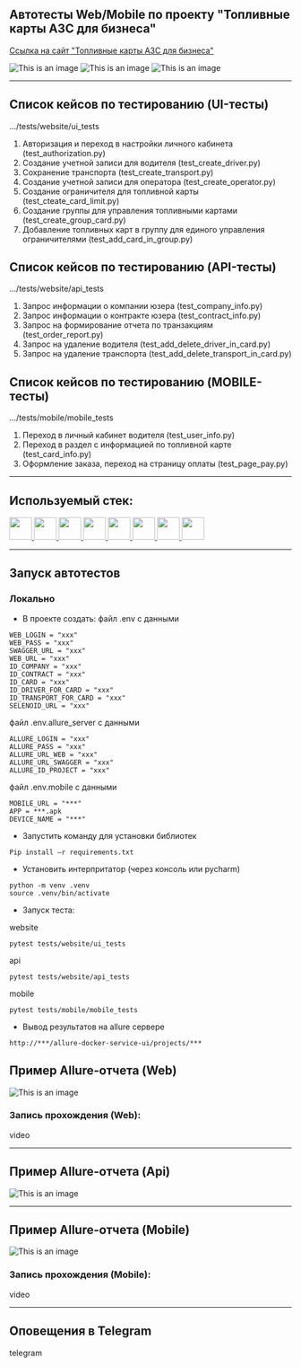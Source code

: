 ## Автотесты Web/Mobile по проекту "Топливные карты АЗС для бизнеса"
[Ссылка на сайт "Топливные карты АЗС для бизнеса"](https://lk.gsb.tatneft.ru/promo/)

![This is an image](media_conten/picture/main_page.jpg)
![This is an image](media_conten/picture/main_page2.jpg)
![This is an image](media_conten/picture/main_page3.jpg)
___

## Список кейсов по тестированию (UI-тесты)
.../tests/website/ui_tests
1. Авторизация и переход в настройки личного кабинета (test_authorization.py)
2. Создание учетной записи для водителя (test_create_driver.py)
3. Сохранение транспорта (test_create_transport.py)
4. Создание учетной записи для оператора (test_create_operator.py)
5. Создание ограничителя для топливной карты (test_cteate_card_limit.py)
6. Создание группы для управления топливными картами (test_create_group_card.py)
7. Добавление топливных карт в группу для единого управления ограничителями (test_add_card_in_group.py)

## Список кейсов по тестированию (API-тесты)
.../tests/website/api_tests
1. Запрос информации о компании юзера (test_company_info.py)
2. Запрос информации о контракте юзера (test_contract_info.py)
3. Запрос на формирование отчета по транзакциям (test_order_report.py)
4. Запрос на удаление водителя (test_add_delete_driver_in_card.py)
5. Запрос на удаление транспорта (test_add_delete_transport_in_card.py)

## Список кейсов по тестированию (MOBILE-тесты)
.../tests/mobile/mobile_tests
1. Переход в личный кабинет водителя (test_user_info.py)
2. Переход в раздел с информацией по топливной карте (test_card_info.py)
3. Оформление заказа, переход на страницу оплаты (test_page_pay.py)

___

## Используемый стек:
<a href="https://github.com/allure-framework">
<img src="media_conten/icon/icon_allure.png" height="40" width="40" /> 
</a>

<a href="https://github.com/pytest-dev">
<img src="media_conten/icon/icon_pytest.png" height="40" width="40" />
</a>

<a href="https://www.python.org/downloads/">
<img src="media_conten/icon/icon_python.png" height="40" width="40" />
</a>

<a href="https://github.com/yashaka/selene">
<img src="media_conten/icon/icon_selene.png" width="40" height="40"/>
</a>

<a href="https://github.com/aerokube/selenoid">
<img src="media_conten/icon/icon_selenoid.png" width="40" height="40"/>
</a>

<a href="https://web.telegram.org/a/">
<img src="media_conten/icon/icon_tg.png" width="40" height="40"/>
</a>

<a href="https://appium.io/docs/en/2.1/intro/requirements/">
<img src="media_conten/icon/icon_appium.png" width="40" height="40"/>
</a>

<a href="https://developer.android.com/studio?hl=ru">
<img src="media_conten/icon/icon_android_studio.png" width="40" height="40"/>
</a>



___

## Запуск автотестов
### Локально

* В проекте создать: 
файл .env c данными
```
WEB_LOGIN = "xxx"
WEB_PASS = "xxx"
SWAGGER_URL = "xxx"
WEB_URL = "xxx"
ID_COMPANY = "xxx"
ID_CONTRACT = "xxx"
ID_CARD = "xxx"
ID_DRIVER_FOR_CARD = "xxx"
ID_TRANSPORT_FOR_CARD = "xxx"
SELENOID_URL = "xxx"
```
файл .env.allure_server c данными
```
ALLURE_LOGIN = "xxx"
ALLURE_PASS = "xxx"
ALLURE_URL_WEB = "xxx"
ALLURE_URL_SWAGGER = "xxx"
ALLURE_ID_PROJECT = "xxx"
```
файл .env.mobile c данными
```
MOBILE_URL = "***"
APP = ***.apk
DEVICE_NAME = "***"
```

* Запустить команду для установки библиотек
```
Pip install –r requirements.txt
```
* Установить интерпритатор (через консоль или pycharm)
```
python -m venv .venv
source .venv/bin/activate
```
* Запуск теста:

website
```
pytest tests/website/ui_tests
```
api
```
pytest tests/website/api_tests
```
mobile
```
pytest tests/mobile/mobile_tests
```

* Вывод результатов на allure сервере
```
http://***/allure-docker-service-ui/projects/***
```

## Пример Allure-отчета (Web)

![This is an image](media_conten/picture/allure_web.jpg)

### Запись прохождения (Web):
video

___

## Пример Allure-отчета (Api)

![This is an image](media_conten/picture/allure-api.jpg)

___

## Пример Allure-отчета (Mobile)

![This is an image](media_conten/picture/allure_mobile.jpg)

### Запись прохождения (Mobile):
video
___

## Оповещения в Telegram
telegram